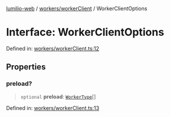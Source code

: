 [lumilio-web](../../../modules.md) / [workers/workerClient](../index.md) / WorkerClientOptions

# Interface: WorkerClientOptions

Defined in: [workers/workerClient.ts:12](https://github.com/EdwinZhanCN/Lumilio-Photos/blob/d7ee437668dbf25a0ccb307a371076d5d13f8e8d/web/src/workers/workerClient.ts#L12)

## Properties

### preload?

> `optional` **preload**: [`WorkerType`](../type-aliases/WorkerType.md)[]

Defined in: [workers/workerClient.ts:13](https://github.com/EdwinZhanCN/Lumilio-Photos/blob/d7ee437668dbf25a0ccb307a371076d5d13f8e8d/web/src/workers/workerClient.ts#L13)
